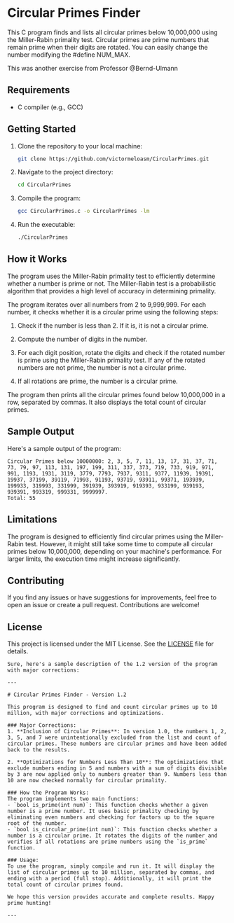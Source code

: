 # Circular Primes Finder

This C program finds and lists all circular primes below 10,000,000 using the Miller-Rabin primality test. Circular primes are prime numbers that remain prime when their digits are rotated. You can easily change the number modifying the #define NUM_MAX. 

This was another exercise from Professor @Bernd-Ulmann

## Requirements

- C compiler (e.g., GCC)

## Getting Started

1. Clone the repository to your local machine:

   ```bash
   git clone https://github.com/victormeloasm/CircularPrimes.git
   ```

2. Navigate to the project directory:

   ```bash
   cd CircularPrimes
   ```

3. Compile the program:

   ```bash
   gcc CircularPrimes.c -o CircularPrimes -lm
   ```

4. Run the executable:

   ```bash
   ./CircularPrimes
   ```

## How it Works

The program uses the Miller-Rabin primality test to efficiently determine whether a number is prime or not. The Miller-Rabin test is a probabilistic algorithm that provides a high level of accuracy in determining primality.

The program iterates over all numbers from 2 to 9,999,999. For each number, it checks whether it is a circular prime using the following steps:

1. Check if the number is less than 2. If it is, it is not a circular prime.

2. Compute the number of digits in the number.

3. For each digit position, rotate the digits and check if the rotated number is prime using the Miller-Rabin primality test. If any of the rotated numbers are not prime, the number is not a circular prime.

4. If all rotations are prime, the number is a circular prime.

The program then prints all the circular primes found below 10,000,000 in a row, separated by commas. It also displays the total count of circular primes.

## Sample Output

Here's a sample output of the program:

```
Circular Primes below 10000000: 2, 3, 5, 7, 11, 13, 17, 31, 37, 71, 73, 79, 97, 113, 131, 197, 199, 311, 337, 373, 719, 733, 919, 971, 991, 1193, 1931, 3119, 3779, 7793, 7937, 9311, 9377, 11939, 19391, 19937, 37199, 39119, 71993, 91193, 93719, 93911, 99371, 193939, 199933, 319993, 331999, 391939, 393919, 919393, 933199, 939193, 939391, 993319, 999331, 9999997.
Total: 55
```

## Limitations

The program is designed to efficiently find circular primes using the Miller-Rabin test. However, it might still take some time to compute all circular primes below 10,000,000, depending on your machine's performance. For larger limits, the execution time might increase significantly.

## Contributing

If you find any issues or have suggestions for improvements, feel free to open an issue or create a pull request. Contributions are welcome!

## License

This project is licensed under the MIT License. See the [LICENSE](LICENSE) file for details.
```
Sure, here's a sample description of the 1.2 version of the program with major corrections:

---

# Circular Primes Finder - Version 1.2

This program is designed to find and count circular primes up to 10 million, with major corrections and optimizations.

### Major Corrections:
1. **Inclusion of Circular Primes**: In version 1.0, the numbers 1, 2, 3, 5, and 7 were unintentionally excluded from the list and count of circular primes. These numbers are circular primes and have been added back to the results.

2. **Optimizations for Numbers Less Than 10**: The optimizations that exclude numbers ending in 5 and numbers with a sum of digits divisible by 3 are now applied only to numbers greater than 9. Numbers less than 10 are now checked normally for circular primality.

### How the Program Works:
The program implements two main functions:
- `bool is_prime(int num)`: This function checks whether a given number is a prime number. It uses basic primality checking by eliminating even numbers and checking for factors up to the square root of the number.
- `bool is_circular_prime(int num)`: This function checks whether a number is a circular prime. It rotates the digits of the number and verifies if all rotations are prime numbers using the `is_prime` function.

### Usage:
To use the program, simply compile and run it. It will display the list of circular primes up to 10 million, separated by commas, and ending with a period (full stop). Additionally, it will print the total count of circular primes found.

We hope this version provides accurate and complete results. Happy prime hunting!

--- 


